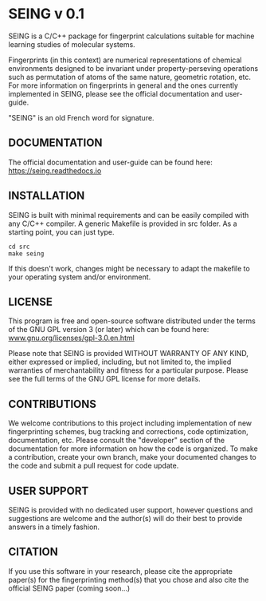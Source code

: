 SEING v 0.1
============


SEING is a C/C++ package for fingerprint calculations suitable for machine learning studies 
of molecular systems. 

Fingerprints (in this context) are numerical representations of chemical environments designed 
to be invariant under property-perseving operations such as permutation of atoms of the same 
nature, geometric rotation, etc. For more information on fingerprints in general and the ones 
currently implemented in SEING, please see the official documentation and user-guide.

"SEING" is an old French word for signature.

DOCUMENTATION
--------------

The official documentation and user-guide can be found here: https://seing.readthedocs.io


INSTALLATION
-------------

SEING is built with minimal requirements and can be easily compiled with any
C/C++ compiler. A generic Makefile is provided in src folder. As a starting point,
you can just type.

```			
cd src
make seing
```

If this doesn't work, changes might be necessary to adapt the makefile to your 
operating system and/or environment.


LICENSE
----------

This program is free and open-source software distributed under the terms of the GNU GPL version 3 
(or later) which can be found here: www.gnu.org/licenses/gpl-3.0.en.html

Please note that SEING is provided WITHOUT WARRANTY OF ANY KIND, either expressed or implied, including,
but not limited to, the implied warranties of merchantability and fitness for a particular purpose. 
Please see the full terms of the GNU GPL license for more details. 


CONTRIBUTIONS
--------------

We welcome contributions to this project including implementation of new fingerprinting 
schemes, bug tracking and corrections, code optimization, documentation, etc. Please consult the 
"developer" section of the documentation for more information on how the code is organized. To make a contribution,
create your own branch, make your documented changes to the code and submit a pull request for code update.


USER SUPPORT
-------------

SEING is provided with no dedicated user support, however questions and suggestions are welcome and the author(s)
will do their best to provide answers in a timely fashion.


CITATION
----------

If you use this software in your research, please cite the appropriate paper(s) for the fingerprinting method(s) that you chose
and also cite the official SEING paper (coming soon...)

